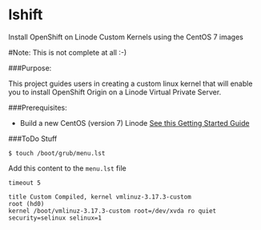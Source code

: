 lshift
======
Install OpenShift on Linode Custom Kernels using the CentOS 7 images

#Note: This is not complete at all :-)

###Purpose:

This project guides users in creating a custom linux kernel that will enable you to install OpenShift Origin on a Linode Virtual Private Server.

###Prerequisites:

* Build a new CentOS (version 7) Linode [See this Getting Started Guide](https://www.linode.com/docs/getting-started)

###ToDo Stuff

`$ touch /boot/grub/menu.lst`

Add this content to the `menu.lst` file

```shell
timeout 5

title Custom Compiled, kernel vmlinuz-3.17.3-custom
root (hd0)
kernel /boot/vmlinuz-3.17.3-custom root=/dev/xvda ro quiet security=selinux selinux=1
```  
